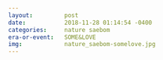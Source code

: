 ```yaml
---
layout:         post
date:           2018-11-28 01:14:54 -0400
categories:     nature saebom
era-or-event:   SOME&LOVE
img:            nature_saebom-somelove.jpg
---
```

